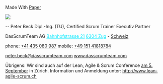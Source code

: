 <span style="color:#000ff;">Made With</span> <a href="http://www.fiftythree.com/Paper/via/email" rel="noopener" class="external-link" target="_blank" style="color:#dca0dff;"><u>Paper</u></a>



![](_Private/Pit's%20Notepad/Zettelkasten%20Pit/image.jpg)




<span style="color:#000ff;">--</span> 
<span style="color:#000ff;">Peter Beck</span>
<span style="color:#000ff;">Dipl.-Ing. (TU), Certified Scrum Trainer</span>
<span style="color:#000ff;">Executiv Partner</span>

<span style="color:#000ff;">DasScrumTeam AG</span>
<a href="x-apple-data-detectors://10" rel="noopener" class="external-link" target="_blank" style="color:#00e9ff;"><u>Bahnhofstrasse 21</u></a>
<a href="x-apple-data-detectors://10" rel="noopener" class="external-link" target="_blank" style="color:#00e9ff;"><u>6304 Zug</u></a> <span style="color:#000ff;">-</span> <a href="x-apple-data-detectors://10" rel="noopener" class="external-link" target="_blank" style="color:#dca0dff;"><u>Schweiz</u></a>

<span style="color:#000ff;">phone:</span>  <a href="tel:+41%20435%20080%20987" rel="noopener" class="external-link" target="_blank" style="color:#dca0dff;"><u>+41 435 080 987</u></a>
<span style="color:#000ff;">mobile:</span> <a href="tel:+49%20151%2041818784" rel="noopener" class="external-link" target="_blank" style="color:#dca0dff;"><u>+49 151 41818784</u></a>

<a href="mailto:peter.beck@dasscrumteam.com" rel="noopener" class="external-link" target="_blank" style="color:#00e9ff;"><u>peter.beck@dasscrumteam.com</u></a>
<a href="http://www.dasscrumteam.com/" rel="noopener" class="external-link" target="_blank" style="color:#00e9ff;"><u>www.dasscrumteam.com</u></a>

<span style="color:#000ff;">Übrigens: Wir sind auch auf der Lean, Agile & Scrum Conference</span> <a href="x-apple-data-detectors://1" rel="noopener" class="external-link" target="_blank" style="color:#dca0dff;"><u>am 5. September</u></a> <span style="color:#000ff;">in Zürich.</span> 
<span style="color:#000ff;">Information und Anmeldung unter:</span> <a href="http://www.lean-agile-scrum.ch/" rel="noopener" class="external-link" target="_blank" style="color:#dca0dff;"><u>http://www.lean-agile-scrum.ch</u></a>